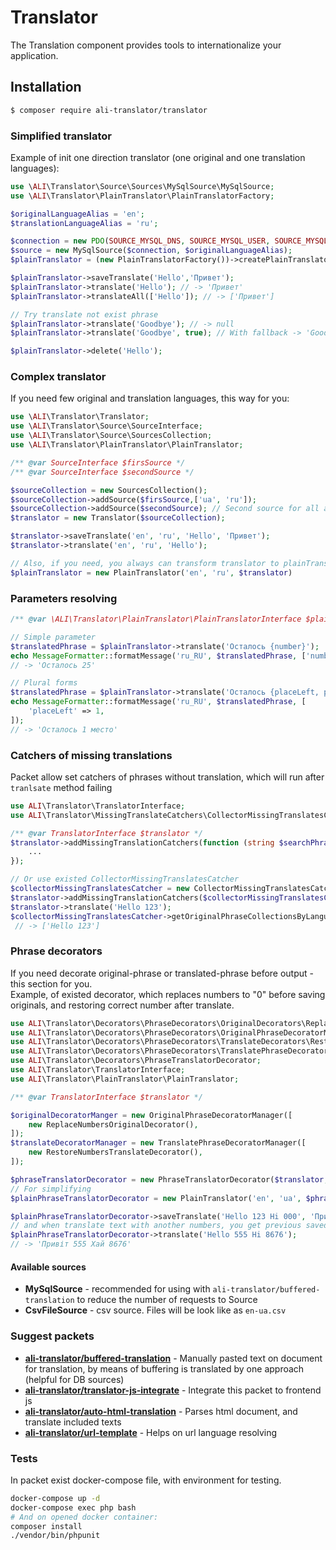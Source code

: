 # Translator

 The Translation component provides tools to internationalize your application.

## Installation

```bash
$ composer require ali-translator/translator
```

### Simplified translator

Example of init one direction translator (one original and one translation languages):
```php
use \ALI\Translator\Source\Sources\MySqlSource\MySqlSource;
use \ALI\Translator\PlainTranslator\PlainTranslatorFactory;

$originalLanguageAlias = 'en';
$translationLanguageAlias = 'ru';

$connection = new PDO(SOURCE_MYSQL_DNS, SOURCE_MYSQL_USER, SOURCE_MYSQL_PASSWORD);
$source = new MySqlSource($connection, $originalLanguageAlias);
$plainTranslator = (new PlainTranslatorFactory())->createPlainTranslator($source, $translationLanguageAlias);

$plainTranslator->saveTranslate('Hello','Привет');
$plainTranslator->translate('Hello'); // -> 'Привет'
$plainTranslator->translateAll(['Hello']); // -> ['Привет']

// Try translate not exist phrase
$plainTranslator->translate('Goodbye'); // -> null
$plainTranslator->translate('Goodbye', true); // With fallback -> 'Goodbye'

$plainTranslator->delete('Hello');
```

### Complex translator
If you need few original and translation languages, this way for you:
```php
use \ALI\Translator\Translator;
use \ALI\Translator\Source\SourceInterface;
use \ALI\Translator\Source\SourcesCollection;
use \ALI\Translator\PlainTranslator\PlainTranslator;

/** @var SourceInterface $firsSource */
/** @var SourceInterface $secondSource */

$sourceCollection = new SourcesCollection();
$sourceCollection->addSource($firsSource,['ua', 'ru']);
$sourceCollection->addSource($secondSource); // Second source for all another translation languages
$translator = new Translator($sourceCollection);

$translator->saveTranslate('en', 'ru', 'Hello', 'Привет');
$translator->translate('en', 'ru', 'Hello');

// Also, if you need, you always can transform translator to plainTranslator to work simplification
$plainTranslator = new PlainTranslator('en', 'ru', $translator)
```

### Parameters resolving
```php
/** @var \ALI\Translator\PlainTranslator\PlainTranslatorInterface $plainTranslator */

// Simple parameter
$translatedPhrase = $plainTranslator->translate('Осталось {number}');
echo MessageFormatter::formatMessage('ru_RU', $translatedPhrase, ['number' => 25]);
// -> 'Осталось 25'

// Plural forms
$translatedPhrase = $plainTranslator->translate('Осталось {placeLeft, plural, =0{# мест} one{# место} few{# места} other{# мест}}');
echo MessageFormatter::formatMessage('ru_RU', $translatedPhrase, [
    'placeLeft' => 1,
]);
// -> 'Осталось 1 место'
```

### Catchers of missing translations 
Packet allow set catchers of phrases without translation, which will run after `tranlsate` method failing

```php
use ALI\Translator\TranslatorInterface;
use ALI\Translator\MissingTranslateCatchers\CollectorMissingTranslatesCatcher;

/** @var TranslatorInterface $translator */
$translator->addMissingTranslationCatchers(function (string $searchPhrase, TranslatorInterface $translator){
    ...
});

// Or use existed CollectorMissingTranslatesCatcher
$collectorMissingTranslatesCatcher = new CollectorMissingTranslatesCatcher();
$translator->addMissingTranslationCatchers($collectorMissingTranslatesCatcher);
$translator->translate('Hello 123');
$collectorMissingTranslatesCatcher->getOriginalPhraseCollectionsByLanguageAlias('ru')->getAll();
 // -> ['Hello 123']
```

### Phrase decorators
If you need decorate original-phrase or translated-phrase before output - this section for you.<br>
Example, of existed decorator, which replaces numbers to "0" before saving originals,
 and restoring correct number after translate.
```php
use ALI\Translator\Decorators\PhraseDecorators\OriginalDecorators\ReplaceNumbersOriginalDecorator;
use ALI\Translator\Decorators\PhraseDecorators\OriginalPhraseDecoratorManager;
use ALI\Translator\Decorators\PhraseDecorators\TranslateDecorators\RestoreNumbersTranslateDecorator;
use ALI\Translator\Decorators\PhraseDecorators\TranslatePhraseDecoratorManager;
use ALI\Translator\Decorators\PhraseTranslatorDecorator;
use ALI\Translator\TranslatorInterface;
use ALI\Translator\PlainTranslator\PlainTranslator;

/** @var TranslatorInterface $translator */

$originalDecoratorManger = new OriginalPhraseDecoratorManager([
    new ReplaceNumbersOriginalDecorator(),
]);
$translateDecoratorManager = new TranslatePhraseDecoratorManager([
    new RestoreNumbersTranslateDecorator(),
]);

$phraseTranslatorDecorator = new PhraseTranslatorDecorator($translator, $originalDecoratorManger, $translateDecoratorManager);
// For simplifying
$plainPhraseTranslatorDecorator = new PlainTranslator('en', 'ua', $phraseTranslatorDecorator);

$plainPhraseTranslatorDecorator->saveTranslate('Hello 123 Hi 000', 'Привіт 123 Хай 000');
// and when translate text with another numbers, you get previous saved translation
$plainPhraseTranslatorDecorator->translate('Hello 555 Hi 8676');
// -> 'Привіт 555 Хай 8676'
```

#### Available sources
* <b>MySqlSource</b> - recommended for using with `ali-translator/buffered-translation` to reduce the number of requests to Source
* <b>CsvFileSource</b> - csv source. Files will be look like as `en-ua.csv`

### Suggest packets
* <b>[ali-translator/buffered-translation](https://github.com/ali-translator/buffered-translation)</b> - Manually pasted text on document for translation, by means of buffering is translated by one approach (helpful for DB sources)
* <b>[ali-translator/translator-js-integrate](https://github.com/ali-translator/translator-js-integrate)</b> - Integrate this packet to frontend js
* <b>[ali-translator/auto-html-translation](https://github.com/ali-translator/auto-html-translation)</b> - Parses html document, and translate included texts
* <b>[ali-translator/url-template](https://github.com/ali-translator/url-template)</b> - Helps on url language resolving

### Tests
In packet exist docker-compose file, with environment for testing.
```bash
docker-compose up -d
docker-compose exec php bash
# And on opened docker container:
composer install
./vendor/bin/phpunit
``` 
